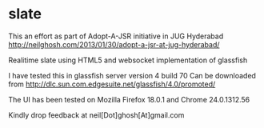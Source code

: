 slate
=====
This an effort as part of Adopt-A-JSR initiative in JUG Hyderabad 
http://neilghosh.com/2013/01/30/adopt-a-jsr-at-jug-hyderabad/

Realitime slate using HTML5 and websocket implementation of glassfish

I have tested this in glassfish server version 4 build 70
Can be downloaded from http://dlc.sun.com.edgesuite.net/glassfish/4.0/promoted/

The UI has been tested on Mozilla Firefox 18.0.1 and Chrome 24.0.1312.56

Kindly drop feedback  at neil[Dot]ghosh[At]gmail.com

